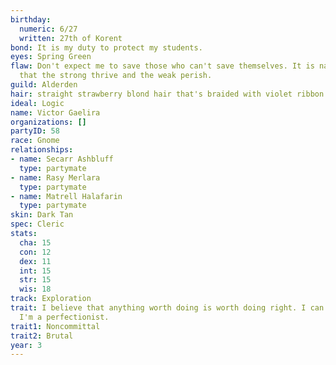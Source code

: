 ```yaml
---
birthday:
  numeric: 6/27
  written: 27th of Korent
bond: It is my duty to protect my students.
eyes: Spring Green
flaw: Don't expect me to save those who can't save themselves. It is nature's way
  that the strong thrive and the weak perish.
guild: Alderden
hair: straight strawberry blond hair that's braided with violet ribbon (med)
ideal: Logic
name: Victor Gaelira
organizations: []
partyID: 58
race: Gnome
relationships:
- name: Secarr Ashbluff
  type: partymate
- name: Rasy Merlara
  type: partymate
- name: Matrell Halafarin
  type: partymate
skin: Dark Tan
spec: Cleric
stats:
  cha: 15
  con: 12
  dex: 11
  int: 15
  str: 15
  wis: 18
track: Exploration
trait: I believe that anything worth doing is worth doing right. I can't help it-
  I'm a perfectionist.
trait1: Noncommittal
trait2: Brutal
year: 3
---
```

